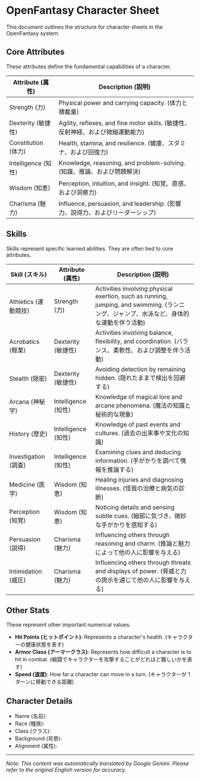 # OpenFantasy Character Sheet

This document outlines the structure for character sheets in the OpenFantasy system.

## Core Attributes

These attributes define the fundamental capabilities of a character.

| Attribute (属性) | Description (説明)                                   |
| ---------------- | ---------------------------------------------------- |
| Strength (力)    | Physical power and carrying capacity. (体力と積載量) |
| Dexterity (敏捷性)  | Agility, reflexes, and fine motor skills. (敏捷性、反射神経、および微細運動能力) |
| Constitution (体力) | Health, stamina, and resilience. (健康、スタミナ、および回復力)             |
| Intelligence (知性)  | Knowledge, reasoning, and problem-solving. (知識、推論、および問題解決)     |
| Wisdom (知恵)      | Perception, intuition, and insight. (知覚、直感、および洞察力)             |
| Charisma (魅力)    | Influence, persuasion, and leadership. (影響力、説得力、およびリーダーシップ)   |

## Skills

Skills represent specific learned abilities. They are often tied to core attributes.

| Skill (スキル)           | Attribute (属性) | Description (説明)                                                                      |
| ---------------------- | ------------- | --------------------------------------------------------------------------------------- |
| Athletics (運動競技)       | Strength (力)    | Activities involving physical exertion, such as running, jumping, and swimming. (ランニング、ジャンプ、水泳など、身体的な運動を伴う活動)       |
| Acrobatics (軽業)        | Dexterity (敏捷性)  | Activities involving balance, flexibility, and coordination. (バランス、柔軟性、および調整を伴う活動)                                  |
| Stealth (隠密)           | Dexterity (敏捷性)  | Avoiding detection by remaining hidden. (隠れたままで検出を回避する)                                           |
| Arcana (神秘学)          | Intelligence (知性)  | Knowledge of magical lore and arcane phenomena. (魔法の知識と秘術的な現象)                                         |
| History (歴史)           | Intelligence (知性)  | Knowledge of past events and cultures. (過去の出来事や文化の知識)                                                 |
| Investigation (調査)     | Intelligence (知性)  | Examining clues and deducing information. (手がかりを調べて情報を推論する)                                                   |
| Medicine (医学)          | Wisdom (知恵)      | Healing injuries and diagnosing illnesses. (怪我の治療と病気の診断)                                                    |
| Perception (知覚)        | Wisdom (知恵)      | Noticing details and sensing subtle cues. (細部に気づき、微妙な手がかりを感知する)                                                |
| Persuasion (説得)        | Charisma (魅力)    | Influencing others through reasoning and charm. (推論と魅力によって他の人に影響を与える)                                            |
| Intimidation (威圧)      | Charisma (魅力)    | Influencing others through threats and displays of power. (脅威と力の誇示を通じて他の人に影響を与える)                                |

## Other Stats

These represent other important numerical values.

*   **Hit Points (ヒットポイント)**: Represents a character's health. (キャラクターの健康状態を表す)
*   **Armor Class (アーマークラス)**: Represents how difficult a character is to hit in combat. (戦闘でキャラクターを攻撃することがどれほど難しいかを表す)
*   **Speed (速度)**: How far a character can move in a turn. (キャラクターが 1 ターンに移動できる距離)

## Character Details

*   Name (名前):
*   Race (種族):
*   Class (クラス):
*   Background (背景):
*   Alignment (属性):


---
_Note: This content was automatically translated by Google Gemini. Please refer to the original English version for accuracy._